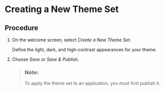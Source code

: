 <!-- loioc049c4596b2e41d79f207eb0d5505aa0 -->

# Creating a New Theme Set



## Procedure

1.  On the welcome screen, select *Create a New Theme Set*.

    Define the light, dark, and high-contrast appearances for your theme.

2.  Choose *Save* or *Save & Publish*.

    > ### Note:  
    > To apply the theme set to an application, you must first publish it.



